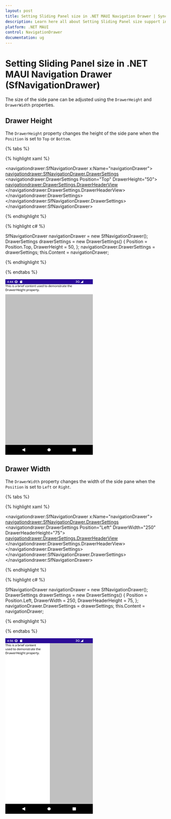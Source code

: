 ```yaml
---
layout: post
title: Setting Sliding Panel size in .NET MAUI Navigation Drawer | Syncfusion
description: Learn here all about Setting Sliding Panel size support in Syncfusion .NET MAUI Navigation Drawer (SfNavigationDrawer) control and more.
platform: .NET MAUI
control: NavigationDrawer
documentation: ug
---
```

# Setting Sliding Panel size in .NET MAUI Navigation Drawer (SfNavigationDrawer)

The size of the side pane can be adjusted using the `DrawerHeight` and `DrawerWidth` properties.

## Drawer Height

The `DrawerHeight` property changes the height of the side pane when the `Position` is set to `Top` or `Bottom`.

{% tabs %}

{% highlight xaml %}

<navigationdrawer:SfNavigationDrawer x:Name="navigationDrawer">
    <navigationdrawer:SfNavigationDrawer.DrawerSettings>
        <navigationdrawer:DrawerSettings Position="Top"
                                         DrawerHeight="50">
            <navigationdrawer:DrawerSettings.DrawerHeaderView>
                <Label Text="This is a brief content used to demonstrate the DrawerHeight property."/>
            </navigationdrawer:DrawerSettings.DrawerHeaderView>
        </navigationdrawer:DrawerSettings>
    </navigationdrawer:SfNavigationDrawer.DrawerSettings>
</navigationdrawer:SfNavigationDrawer>
	
{% endhighlight %}	
	
{% highlight c# %} 

 SfNavigationDrawer navigationDrawer = new SfNavigationDrawer();
 DrawerSettings drawerSettings = new DrawerSettings()
 {
     Position = Position.Top,
     DrawerHeight = 50,
 };
 navigationDrawer.DrawerSettings = drawerSettings;
 this.Content = navigationDrawer;

{% endhighlight %}

{% endtabs %}

![Drawer height](Images/panel-size/navigation_drawer_pane_height.png)

## Drawer Width

The `DrawerWidth` property changes the width of the side pane when the `Position` is set to `Left` or `Right`.

{% tabs %}

{% highlight xaml %}

 <navigationdrawer:SfNavigationDrawer x:Name="navigationDrawer">
     <navigationdrawer:SfNavigationDrawer.DrawerSettings>
         <navigationdrawer:DrawerSettings Position="Left"
                                          DrawerWidth="250"
                                          DrawerHeaderHeight="75">
             <navigationdrawer:DrawerSettings.DrawerHeaderView>
                 <Label Text="This is a brief content used to demonstrate the DrawerWidth property."/>
             </navigationdrawer:DrawerSettings.DrawerHeaderView>
         </navigationdrawer:DrawerSettings>
     </navigationdrawer:SfNavigationDrawer.DrawerSettings>
 </navigationdrawer:SfNavigationDrawer>
	
{% endhighlight %}	
	
{% highlight c# %} 

SfNavigationDrawer navigationDrawer = new SfNavigationDrawer();
DrawerSettings drawerSettings = new DrawerSettings()
{
    Position = Position.Left,
    DrawerWidth = 250,
    DrawerHeaderHeight = 75,
};
navigationDrawer.DrawerSettings = drawerSettings;
this.Content = navigationDrawer;

{% endhighlight %}

{% endtabs %}

![Drawer width](Images/panel-size/navigation_drawer_pane_width.png)
